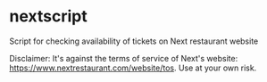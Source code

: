 nextscript
==========

Script for checking availability of tickets on Next restaurant website


Disclaimer: It's against the terms of service of Next's website: https://www.nextrestaurant.com/website/tos.
Use at your own risk.

